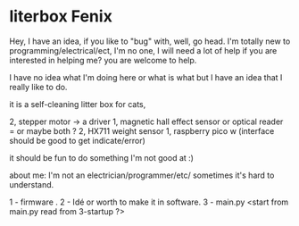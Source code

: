 # literbox Fenix

Hey, I have an idea, if you like to "bug" with, well, go head.
I'm totally new to programming/electrical/ect, I'm no one,
I will need a lot of help if you are interested in helping me? you are welcome to help.

I have no idea what I'm doing here or what is what but I have an idea that I really like to do.

it is a self-cleaning litter box for cats,

2, stepper motor -> a driver
1, magnetic hall effect sensor or optical reader = or maybe both ?
2, HX711 weight sensor
1, raspberry pico w (interface should be good to get indicate/error)

it should be fun to do something I'm not good at :)

about me:
I'm not an electrician/programmer/etc/ sometimes it's hard to understand.


1 - firmware <first step to take with pico w>.
2 - Idé or worth to make it in software.
3 - main.py <start from main.py read from 3-startup ?>